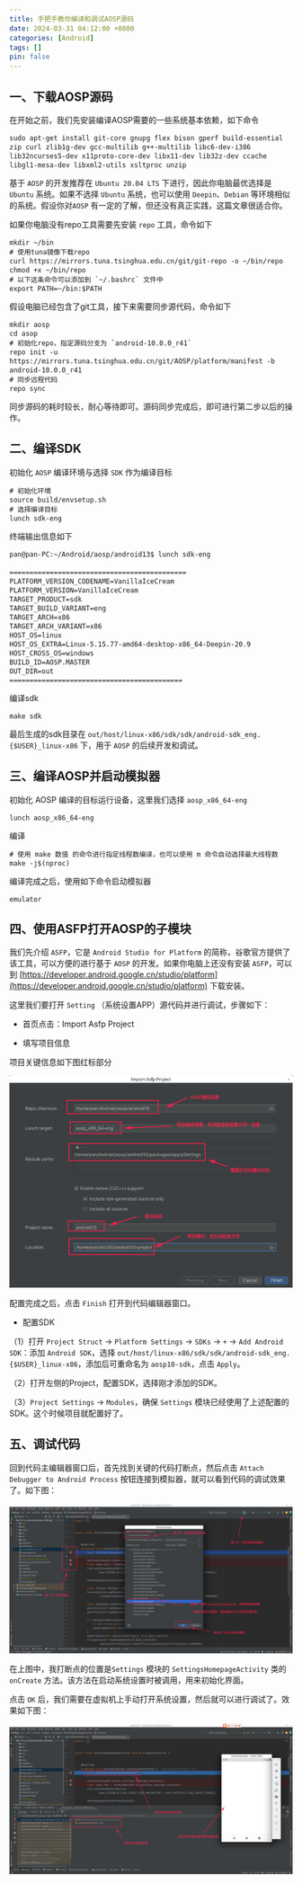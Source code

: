 ```yaml
---
title: 手把手教你编译和调试AOSP源码
date: 2024-03-31 04:12:00 +0800
categories: [Android]
tags: []
pin: false
---
```


## 一、下载AOSP源码

在开始之前，我们先安装编译AOSP需要的一些系统基本依赖，如下命令

```shell
sudo apt-get install git-core gnupg flex bison gperf build-essential zip curl zlib1g-dev gcc-multilib g++-multilib libc6-dev-i386 lib32ncurses5-dev x11proto-core-dev libx11-dev lib32z-dev ccache libgl1-mesa-dev libxml2-utils xsltproc unzip
```

基于 `AOSP` 的开发推荐在 `Ubuntu 20.04 LTS` 下进行，因此你电脑最优选择是 `Ubuntu` 系统。如果不选择 `Ubuntu` 系统，也可以使用 `Deepin`、`Debian` 等环境相似的系统。假设你对`AOSP` 有一定的了解，但还没有真正实践，这篇文章很适合你。

如果你电脑没有repo工具需要先安装 `repo` 工具，命令如下

```shell
mkdir ~/bin
# 使用tuna镜像下载repo
curl https://mirrors.tuna.tsinghua.edu.cn/git/git-repo -o ~/bin/repo
chmod +x ~/bin/repo
# 以下这条命令可以添加到 `~/.bashrc` 文件中
export PATH=~/bin:$PATH
```

假设电脑已经包含了git工具，接下来需要同步源代码，命令如下

```shell
mkdir aosp 
cd asop
# 初始化repo，指定源码分支为 `android-10.0.0_r41`
repo init -u https://mirrors.tuna.tsinghua.edu.cn/git/AOSP/platform/manifest -b android-10.0.0_r41
# 同步远程代码
repo sync
```

同步源码的耗时较长，耐心等待即可。源码同步完成后，即可进行第二步以后的操作。

## 二、编译SDK

初始化 `AOSP` 编译环境与选择 `SDK` 作为编译目标

```shell
# 初始化环境
source build/envsetup.sh
# 选择编译目标
lunch sdk-eng
```

终端输出信息如下

```shell
pan@pan-PC:~/Android/aosp/android13$ lunch sdk-eng

============================================
PLATFORM_VERSION_CODENAME=VanillaIceCream
PLATFORM_VERSION=VanillaIceCream
TARGET_PRODUCT=sdk
TARGET_BUILD_VARIANT=eng
TARGET_ARCH=x86
TARGET_ARCH_VARIANT=x86
HOST_OS=linux
HOST_OS_EXTRA=Linux-5.15.77-amd64-desktop-x86_64-Deepin-20.9
HOST_CROSS_OS=windows
BUILD_ID=AOSP.MASTER
OUT_DIR=out
===========================================
```

编译sdk

```shell
make sdk
```

最后生成的sdk目录在 `out/host/linux-x86/sdk/sdk/android-sdk_eng.{$USER}_linux-x86` 下，用于 `AOSP` 的后续开发和调试。

## 三、编译AOSP并启动模拟器

初始化 AOSP 编译的目标运行设备，这里我们选择 `aosp_x86_64-eng`

```shell
lunch aosp_x86_64-eng
```

编译

```shell
# 使用 make 数值 的命令进行指定线程数编译，也可以使用 m 命令自动选择最大线程数
make -j$(nproc)
```

编译完成之后，使用如下命令启动模拟器

```shell
emulator
```

## 四、使用ASFP打开AOSP的子模块

我们先介绍 `ASFP`，它是 `Android Studio for Platform` 的简称，谷歌官方提供了该工具，可以方便的进行基于 `AOSP` 的开发。如果你电脑上还没有安装 `ASFP`，可以到 [https://developer.android.google.cn/studio/platform](https://developer.android.google.cn/studio/platform) 下载安装。

这里我们要打开 `Setting` （系统设置APP）源代码并进行调试，步骤如下：

- 首页点击：Import Asfp Project

- 填写项目信息

项目关键信息如下图红标部分

![20240331031654](/img/android/20240331031654.png)

配置完成之后，点击 `Finish` 打开到代码编辑器窗口。

- 配置SDK

（1）打开 `Project Struct` -> `Platform Settings` -> `SDKs` -> `+` -> `Add Android SDK`：添加 `Android SDK`，选择 `out/host/linux-x86/sdk/sdk/android-sdk_eng.{$USER}_linux-x86`，添加后可重命名为 `aosp10-sdk`，点击 `Apply`。

（2）打开左侧的Project，配置SDK，选择刚才添加的SDK。

（3）`Project Settings` -> `Modules`，确保 `Settings` 模块已经使用了上述配置的SDK。这个时候项目就配置好了。

## 五、调试代码

回到代码主编辑器窗口后，首先找到关键的代码打断点，然后点击 `Attach Debugger to Android Process` 按钮连接到模拟器，就可以看到代码的调试效果了。如下图：

![20240331033429](/img/android/20240331033429.jpg)

在上图中，我打断点的位置是`Settings` 模块的 `SettingsHomepageActivity` 类的 `onCreate` 方法。该方法在启动系统设置时被调用，用来初始化界面。

点击 `OK` 后，我们需要在虚拟机上手动打开系统设置，然后就可以进行调试了。效果如下图：

![20240331034151](/img/android/20240331034151.png)
